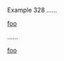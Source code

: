 Example 328
......

[foo](/f&ouml;&ouml; "f&ouml;&ouml;")

......

<p><a href="/f%C3%B6%C3%B6" title="föö">foo</a></p>
